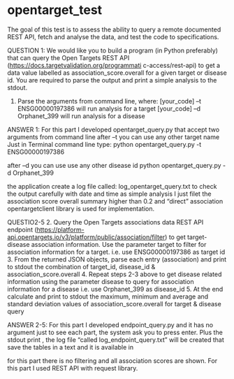 # opentarget_test
The goal of this test is to assess the ability to query a remote documented REST API, fetch and analyse the data, and test the code to specifications.

QUESTION 1:
We would like you to build a program (in Python preferably) that can query the Open Targets REST API (https://docs.targetvalidation.org/programmati c-access/rest-api) to get a data value labelled as association_score.overall for a given target or disease id. You are required to parse the output and print a simple analysis to the stdout. 
1.	Parse the arguments from command line, where: 
[your_code] –t ENSG00000197386 
will run analysis for a target 
[your_code] –d Orphanet_399 
will run analysis for a disease 

ANSWER 1:
For this part I developed opentarget_query.py that accept two arguments from command line after –t you can use any other target name 
Just in Terminal command line type: 
python opentarget_query.py -t ENSG00000197386

after –d you can use use any other disease id
python opentarget_query.py -d Orphanet_399

the application create a log file called: log_opentarget_query.txt to check the output carefully with date and time
as simple analysis I just filet the association score overall summary higher than 0.2 and “direct” association
opentargetclient library is used for implementation.



QUESTIO2-5
2.	Query the Open Targets associations data REST API endpoint (https://platform-api.opentargets.io/v3/platform/public/association/filter) to get target-disease association information. Use the parameter target to filter for association information for a target. i.e. use ENSG00000197386 as target id 
3.	From the returned JSON objects, parse each entry (association) and print to stdout the  combination of target_id, disease_id & association_score.overall 
4.	Repeat steps 2-3 above to get disease related information using the parameter disease to query for association information for a disease i.e. use Orphanet_399 as disease_id 
5.	At the end calculate and print to stdout the maximum, minimum and average and standard deviation values of association_score.overall for target & disease query 


ANSWER 2-5:
For this part I developed endpoint_query.py and it has no argument just to see each part, the system ask you to press enter.
Plus the stdout print , the log file “called log_endpoint_query.txt” will be created that save the tables in a text and it is available in 

for this part there is no filtering and all association scores are shown.
For this part I used REST API with request library.
